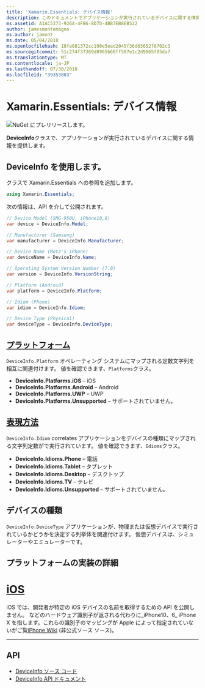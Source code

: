 ```yaml
---
title: 'Xamarin.Essentials: デバイス情報'
description: このドキュメントでアプリケーションが実行されているデバイスに関する情報を提供する、Xamarin.Essentials で DeviceInfo クラスについて説明します。
ms.assetid: A1AC5373-926A-4FB6-8D7D-4B87EB8EB522
author: jamesmontemagno
ms.author: jamont
ms.date: 05/04/2018
ms.openlocfilehash: 18fe081372cc190e5ead2045f36d63652f8702c3
ms.sourcegitcommit: 51c274f37369d8965b68ff587e1c2d9865f85da7
ms.translationtype: MT
ms.contentlocale: ja-JP
ms.lasthandoff: 07/30/2018
ms.locfileid: "39353803"
---
```

# <a name="xamarinessentials-device-information"></a>Xamarin.Essentials: デバイス情報

![NuGet にプレリリースします。](~/media/shared/pre-release.png)

**DeviceInfo**クラスで、アプリケーションが実行されているデバイスに関する情報を提供します。

## <a name="using-deviceinfo"></a>DeviceInfo を使用します。

クラスで Xamarin.Essentials への参照を追加します。

```csharp
using Xamarin.Essentials;
```

次の情報は、API を介して公開されます。

```csharp
// Device Model (SMG-950U, iPhone10,6)
var device = DeviceInfo.Model;

// Manufacturer (Samsung)
var manufacturer = DeviceInfo.Manufacturer;

// Device Name (Motz's iPhone)
var deviceName = DeviceInfo.Name;

// Operating System Version Number (7.0)
var version = DeviceInfo.VersionString;

// Platform (Android)
var platform = DeviceInfo.Platform;

// Idiom (Phone)
var idiom = DeviceInfo.Idiom;

// Device Type (Physical)
var deviceType = DeviceInfo.DeviceType;
```

## <a name="platformsxrefxamarinessentialsdeviceinfoplatforms"></a>[プラットフォーム](xref:Xamarin.Essentials.DeviceInfo.Platforms)

`DeviceInfo.Platform` オペレーティング システムにマップされる定数文字列を相互に関連付けます。 値を確認できます、`Platforms`クラス。

- **DeviceInfo.Platforms.iOS** – iOS
- **DeviceInfo.Platforms.Android** – Android
- **DeviceInfo.Platforms.UWP** – UWP
- **DeviceInfo.Platforms.Unsupported** – サポートされていません。

## <a name="idiomsxrefxamarinessentialsdeviceinfoidioms"></a>[表現方法](xref:Xamarin.Essentials.DeviceInfo.Idioms)

`DeviceInfo.Idiom` correlates アプリケーションをデバイスの種類にマップされる文字列定数がで実行されています。 値を確認できます、`Idioms`クラス。

- **DeviceInfo.Idioms.Phone** – 電話
- **DeviceInfo.Idioms.Tablet** – タブレット
- **DeviceInfo.Idioms.Desktop** – デスクトップ
- **DeviceInfo.Idioms.TV** – テレビ
- **DeviceInfo.Idioms.Unsupported** – サポートされていません。

## <a name="device-type"></a>デバイスの種類

`DeviceInfo.DeviceType` アプリケーションが、物理または仮想デバイスで実行されているかどうかを決定する列挙体を関連付けます。 仮想デバイスは、シミュレーターやエミュレーターです。

## <a name="platform-implementation-specifics"></a>プラットフォームの実装の詳細

# <a name="iostabios"></a>[iOS](#tab/ios)

iOS では、開発者が特定の iOS デバイスの名前を取得するための API を公開しません。 などのハードウェア識別子が返される代わりに_iPhone10、6_ iPhone X を指します。これらの識別子のマッピングが Apple によって指定されていないがご覧[iPhone Wiki](https://www.theiphonewiki.com/wiki/Models) (非公式ソース ソース)。

--------------

## <a name="api"></a>API

- [DeviceInfo ソース コード](https://github.com/xamarin/Essentials/tree/master/Xamarin.Essentials/DeviceInfo)
- [DeviceInfo API ドキュメント](xref:Xamarin.Essentials.DeviceInfo)
